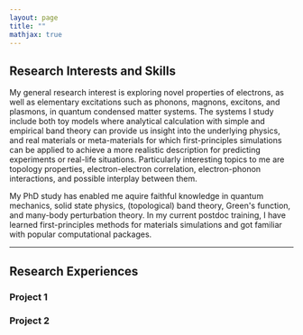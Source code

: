 ```yaml
---
layout: page
title: ""
mathjax: true
---
```


## Research Interests and Skills
My general research interest is exploring novel properties of electrons, as well as elementary excitations such as phonons, magnons, excitons, and plasmons, in quantum condensed matter systems. The systems I study include both toy models where analytical calculation with simple and empirical band theory can provide us insight into the underlying physics, and real materials or meta-materials for which first-principles simulations can be applied to achieve a more realistic description for predicting experiments or real-life situations. Particularly interesting topics to me are topology properties, electron-electron correlation, electron-phonon interactions, and possible interplay between them. 

My PhD study has enabled me aquire faithful knowledge in quantum mechanics, solid state physics, (topological) band theory, Green's function, and many-body perturbation theory. In my current postdoc training, I have learned first-principles methods for materials simulations and got familiar with popular computational packages. 

---

## Research Experiences
### Project 1
### Project 2
